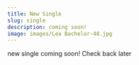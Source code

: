 ```yaml
---
title: New Single 
slug: single
description: coming soon!
image: images/Lea Bachelor-48.jpg
---
```


new single coming soon! Check back later
